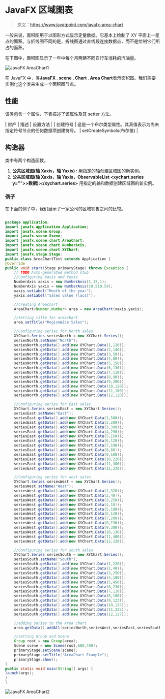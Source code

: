 # JavaFX 区域图表

> 原文：<https://www.javatpoint.com/javafx-area-chart>

一般来说，面积图用于以图形方式显示定量数据。它基本上绘制了 XY 平面上一组点的面积。与折线图不同的是，折线图通过直线段连接数据点，而不是绘制它们所占的面积。

在下图中，面积图显示了一年中每个月两辆不同自行车消耗的汽油量。

![JavaFX AreaChart1](../img/2b9bb2a903468f981f48f9960a2016c3.png)

在 JavaFX 中，类**JavaFX . scene . Chart . Area Chart**表示面积图。我们需要实例化这个类来生成一个面积图节点。

## 性能

该类包含一个属性，下表描述了该属性及其 setter 方法。

| 财产 | 描述 | 设置方法 |
| 创建符号 | 这是一个布尔类型属性。其真值表示为尚未指定符号节点的任何数据项创建符号。 | setCreateSymbols(布尔值) |

## 构造器

类中有两个构造函数。

1.  **公共区域图(轴 <x>Xaxis，轴 <y>Yaxis) :</y></x>** 用指定的轴创建区域图的新实例。
2.  **公共区域图(轴 <x>Xaxis，轴 <y>Yaxis，ObservableList <xychart.series y="">>数据):</xychart.series></y></x>** 用指定的轴和数据创建区域图的新实例。

### 例子

在下面的例子中，我们展示了一家公司的区域销售之间的比较。

```java

package application;
import javafx.application.Application;
import javafx.scene.Group;
import javafx.scene.Scene;
import javafx.scene.chart.AreaChart;
import javafx.scene.chart.NumberAxis;
import javafx.scene.chart.XYChart;
import javafx.stage.Stage;
public class AreaChartTest extends Application {
@Override
public void start(Stage primaryStage) throws Exception {
	// TODO Auto-generated method stub
	//Configuring Xaxis and Yaxis
	NumberAxis xaxis = new NumberAxis(1,12,1);
	NumberAxis yaxis = new NumberAxis(10,510,50);
	xaxis.setLabel("Month of the year");
	yaxis.setLabel("Sales value (lacs)");

	//Creating Areachart
	AreaChart<Number,Number> area = new AreaChart(xaxis,yaxis);

	//Setting title for areachart 
	area.setTitle("RegionWise Sales");

	//Configuring series for North sales 
	XYChart.Series seriesNorth = new XYChart.Series();
	seriesNorth.setName("North");
	seriesNorth.getData().add(new XYChart.Data(1,120));
	seriesNorth.getData().add(new XYChart.Data(2,140));
	seriesNorth.getData().add(new XYChart.Data(3,50));
	seriesNorth.getData().add(new XYChart.Data(4,80));
	seriesNorth.getData().add(new XYChart.Data(5,150));
	seriesNorth.getData().add(new XYChart.Data(6,130));
	seriesNorth.getData().add(new XYChart.Data(7,110));
	seriesNorth.getData().add(new XYChart.Data(8,90));
	seriesNorth.getData().add(new XYChart.Data(9,200));
	seriesNorth.getData().add(new XYChart.Data(10,120));
	seriesNorth.getData().add(new XYChart.Data(11,100));
	seriesNorth.getData().add(new XYChart.Data(12,120));

	//Configuring series for East sales 
	XYChart.Series seriesEast = new XYChart.Series();
	seriesEast.setName("East");
	seriesEast.getData().add(new XYChart.Data(1,500));
	seriesEast.getData().add(new XYChart.Data(2,200));
	seriesEast.getData().add(new XYChart.Data(3,300));
	seriesEast.getData().add(new XYChart.Data(4,290));
	seriesEast.getData().add(new XYChart.Data(5,150));
	seriesEast.getData().add(new XYChart.Data(6,120));
	seriesEast.getData().add(new XYChart.Data(7,190));
	seriesEast.getData().add(new XYChart.Data(8,80));
	seriesEast.getData().add(new XYChart.Data(9,100));
	seriesEast.getData().add(new XYChart.Data(10,220));
	seriesEast.getData().add(new XYChart.Data(11,300));
	seriesEast.getData().add(new XYChart.Data(12,220));

	//Configuring series for west sales 
	XYChart.Series seriesWest = new XYChart.Series();
	seriesWest.setName("West");
	seriesWest.getData().add(new XYChart.Data(1,320));
	seriesWest.getData().add(new XYChart.Data(2,40));
	seriesWest.getData().add(new XYChart.Data(3,250));
	seriesWest.getData().add(new XYChart.Data(4,10));
	seriesWest.getData().add(new XYChart.Data(5,190));
	seriesWest.getData().add(new XYChart.Data(6,140));
	seriesWest.getData().add(new XYChart.Data(7,200));
	seriesWest.getData().add(new XYChart.Data(8,190));
	seriesWest.getData().add(new XYChart.Data(9,300));
	seriesWest.getData().add(new XYChart.Data(10,130));
	seriesWest.getData().add(new XYChart.Data(11,400));
	seriesWest.getData().add(new XYChart.Data(12,220));

	//Configuring series for south sales
	XYChart.Series seriesSouth = new XYChart.Series();
	seriesSouth.setName("South");
	seriesSouth.getData().add(new XYChart.Data(1,220));
	seriesSouth.getData().add(new XYChart.Data(2,40));
	seriesSouth.getData().add(new XYChart.Data(3,250));
	seriesSouth.getData().add(new XYChart.Data(4,180));
	seriesSouth.getData().add(new XYChart.Data(5,450));
	seriesSouth.getData().add(new XYChart.Data(6,230));
	seriesSouth.getData().add(new XYChart.Data(7,110));
	seriesSouth.getData().add(new XYChart.Data(8,100));
	seriesSouth.getData().add(new XYChart.Data(9,123));
	seriesSouth.getData().add(new XYChart.Data(10,125));
	seriesSouth.getData().add(new XYChart.Data(11,225));
	seriesSouth.getData().add(new XYChart.Data(12,127));

	//adding series to the Area chart 
	area.getData().addAll(seriesNorth,seriesWest,seriesEast,seriesSouth);

	//setting Group and Scene 
	Group root = new Group(area);
	Scene scene = new Scene(root,600,400);
	primaryStage.setScene(scene);
	primaryStage.setTitle("AreaChart Example");
	primaryStage.show();
}
public static void main(String[] args) {
launch(args);	
}
}

```

![JavaFX AreaChart2](../img/70b88b9399bda48dfcef3f8ab2abd01f.png)